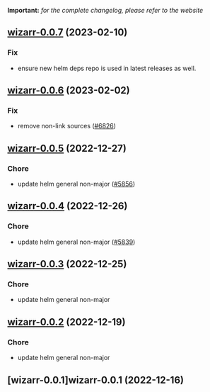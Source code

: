 **Important:**
*for the complete changelog, please refer to the website*




## [wizarr-0.0.7](https://github.com/truecharts/charts/compare/wizarr-0.0.6...wizarr-0.0.7) (2023-02-10)

### Fix

- ensure new helm deps repo is used in latest releases as well.
  
  


## [wizarr-0.0.6](https://github.com/truecharts/charts/compare/wizarr-0.0.5...wizarr-0.0.6) (2023-02-02)

### Fix

- remove non-link sources ([#6826](https://github.com/truecharts/charts/issues/6826))
  
  


## [wizarr-0.0.5](https://github.com/truecharts/charts/compare/wizarr-0.0.4...wizarr-0.0.5) (2022-12-27)

### Chore

- update helm general non-major ([#5856](https://github.com/truecharts/charts/issues/5856))
  
  


## [wizarr-0.0.4](https://github.com/truecharts/charts/compare/wizarr-0.0.3...wizarr-0.0.4) (2022-12-26)

### Chore

- update helm general non-major ([#5839](https://github.com/truecharts/charts/issues/5839))
  
  


## [wizarr-0.0.3](https://github.com/truecharts/charts/compare/wizarr-0.0.2...wizarr-0.0.3) (2022-12-25)

### Chore

- update helm general non-major
  
  


## [wizarr-0.0.2](https://github.com/truecharts/charts/compare/wizarr-0.0.1...wizarr-0.0.2) (2022-12-19)

### Chore

- update helm general non-major
  
  


## [wizarr-0.0.1]wizarr-0.0.1 (2022-12-16)


